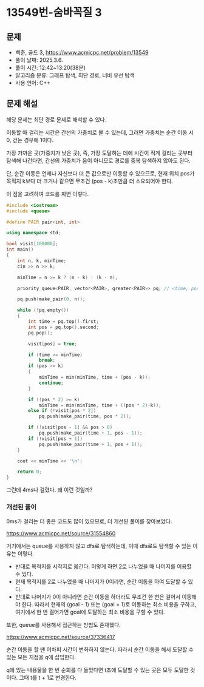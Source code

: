 # 13549번-숨바꼭질 3

## 문제

- 백준, 골드 3, https://www.acmicpc.net/problem/13549
- 풀이 날짜: 2025.3.6.
- 풀이 시간: 12:42~13:20(38분)
- 알고리즘 분류: 그래프 탐색, 최단 경로, 너비 우선 탐색
- 사용 언어: C++

## 문제 해설

해당 문제는 최단 경로 문제로 해석할 수 있다.

이동할 때 걸리는 시간은 간선의 가중치로 볼 수 있는데, 그러면 가중치는 순간 이동 시 0, 걷는 경우에 1이다.

가장 가까운 곳(가중치가 낮은 곳), 즉, 가장 도달하는 데에 시간이 적게 걸리는 곳부터 탐색해 나간다면, 간선의 가중치가 음이 아니므로 경로를 중복 탐색하지 않아도 된다.

단, 순간 이동은 언제나 자신보다 더 큰 값으로만 이동할 수 있으므로, 현재 위치 pos가 목적지 k보다 더 크거나 같으면 무조건 (pos - k)초만큼 더 소요되어야 한다.

이 점을 고려하여 코드를 짜면 이렇다.

```cpp
#include <iostream>
#include <queue>

#define PAIR pair<int, int>

using namespace std;

bool visit[100000];
int main()
{
    int n, k, minTime;
    cin >> n >> k;

    minTime = n >= k ? (n - k) : (k - n);

    priority_queue<PAIR, vector<PAIR>, greater<PAIR>> pq; // <time, pos>

    pq.push(make_pair(0, n));

    while (!pq.empty())
    {
        int time = pq.top().first;
        int pos = pq.top().second;
        pq.pop();

        visit[pos] = true;

        if (time >= minTime)
            break;
        if (pos >= k)
        {
            minTime = min(minTime, time + (pos - k));
            continue;
        }

        if ((pos * 2) >= k)
            minTime = min(minTime, time + ((pos * 2)-k));
        else if (!visit[pos * 2])
            pq.push(make_pair(time, pos * 2));

        if (!visit[pos - 1] && pos > 0)
            pq.push(make_pair(time + 1, pos - 1));
        if (!visit[pos + 1])
            pq.push(make_pair(time + 1, pos + 1));
    }

    cout << minTime << '\n';

    return 0;
}
```

그런데 4ms나 걸렸다. 왜 이런 것일까?

### 개선된 풀이

0ms가 걸리는 더 좋은 코드도 많이 있으므로, 더 개선된 풀이를 찾아보았다.

https://www.acmicpc.net/source/31554860

거기에서는 queue를 사용하지 않고 dfs로 탐색하는데, 이때 dfs로도 탐색할 수 있는 이유는 이렇다.

- 반대로 목적지를 시작지로 옮긴다. 이렇게 하면 2로 나누었을 때 나머지를 이용할 수 있다.
- 현재 목적지를 2로 나누었을 때 나머지가 0이라면, 순간 이동을 하여 도달할 수 있다.
- 반대로 나머지가 0이 아니라면 순간 이동을 하더라도 무조건 한 번은 걸어서 이동해야 한다. 따라서 현재의 (goal - 1) 또는 (goal + 1)로 이동하는 최소 비용을 구하고, 여기에서 한 번 걸어가면 goal에 도달하는 최소 비용을 구할 수 있다.

또한, queue를 사용해서 접근하는 방법도 존재했다.

https://www.acmicpc.net/source/37336417

순간 이동을 할 땐 어차피 시간이 변화하지 않는다. 따라서 순간 이동을 해서 도달할 수 있는 모든 지점을 q에 삽입한다.

q에 있는 내용물을 한 번 순회를 다 돌았다면 t초에 도달할 수 있는 곳은 모두 도달한 것이다. 그때 t를 t + 1로 변경한다.
